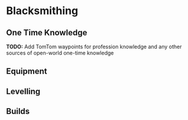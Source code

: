 # Blacksmithing

## One Time Knowledge

**TODO:** Add TomTom waypoints for profession knowledge and any other sources of open-world one-time knowledge

## Equipment

## Levelling

## Builds